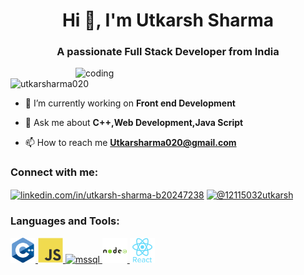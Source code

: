 <h1 align="center">Hi 👋, I'm Utkarsh Sharma</h1>
<h3 align="center">A passionate Full Stack Developer from India</h3>
<img align ="right" alt="coding" width="400" src="https://media.tenor.com/m1Mr-khUDVgAAAAC/anime-hacking.gif">


<p align="left"> <img src="https://komarev.com/ghpvc/?username=utkarsharma020&label=Profile%20views&color=0e75b6&style=flat" alt="utkarsharma020" /> </p>

- 🔭 I’m currently working on **Front end Development**

- 💬 Ask me about **C++,Web Development,Java Script**

- 📫 How to reach me **Utkarsharma020@gmail.com**

<h3 align="left">Connect with me:</h3>
<p align="left">
<a href="https://linkedin.com/in/linkedin.com/in/utkarsh-sharma-b20247238" target="blank"><img align="center" src="https://raw.githubusercontent.com/rahuldkjain/github-profile-readme-generator/master/src/images/icons/Social/linked-in-alt.svg" alt="linkedin.com/in/utkarsh-sharma-b20247238" height="30" width="40" /></a>
<a href="https://www.hackerrank.com/@12115032utkarsh" target="blank"><img align="center" src="https://raw.githubusercontent.com/rahuldkjain/github-profile-readme-generator/master/src/images/icons/Social/hackerrank.svg" alt="@12115032utkarsh" height="30" width="40" /></a>
</p>

<h3 align="left">Languages and Tools:</h3>
<p align="left"> <a href="https://www.w3schools.com/cpp/" target="_blank" rel="noreferrer"> <img src="https://raw.githubusercontent.com/devicons/devicon/master/icons/cplusplus/cplusplus-original.svg" alt="cplusplus" width="40" height="40"/> </a> <a href="https://developer.mozilla.org/en-US/docs/Web/JavaScript" target="_blank" rel="noreferrer"> <img src="https://raw.githubusercontent.com/devicons/devicon/master/icons/javascript/javascript-original.svg" alt="javascript" width="40" height="40"/> </a> <a href="https://www.microsoft.com/en-us/sql-server" target="_blank" rel="noreferrer"> <img src="https://www.svgrepo.com/show/303229/microsoft-sql-server-logo.svg" alt="mssql" width="40" height="40"/> </a> <a href="https://nodejs.org" target="_blank" rel="noreferrer"> <img src="https://raw.githubusercontent.com/devicons/devicon/master/icons/nodejs/nodejs-original-wordmark.svg" alt="nodejs" width="40" height="40"/> </a> <a href="https://reactjs.org/" target="_blank" rel="noreferrer"> <img src="https://raw.githubusercontent.com/devicons/devicon/master/icons/react/react-original-wordmark.svg" alt="react" width="40" height="40"/> </a> </p>

